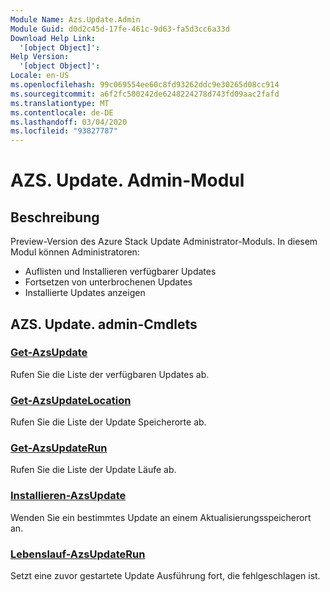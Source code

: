 ```yaml
---
Module Name: Azs.Update.Admin
Module Guid: d0d2c45d-17fe-461c-9d63-fa5d3cc6a33d
Download Help Link:
  '[object Object]': 
Help Version:
  '[object Object]': 
Locale: en-US
ms.openlocfilehash: 99c069554ee60c8fd93262ddc9e30265d08cc914
ms.sourcegitcommit: a6f2fc500242de6248224278d743fd09aac2fafd
ms.translationtype: MT
ms.contentlocale: de-DE
ms.lasthandoff: 03/04/2020
ms.locfileid: "93827787"
---
```

# AZS. Update. Admin-Modul
## Beschreibung
Preview-Version des Azure Stack Update Administrator-Moduls.  In diesem Modul können Administratoren:
- Auflisten und Installieren verfügbarer Updates
- Fortsetzen von unterbrochenen Updates
- Installierte Updates anzeigen

## AZS. Update. admin-Cmdlets
### [Get-AzsUpdate](Get-AzsUpdate.md)
Rufen Sie die Liste der verfügbaren Updates ab.

### [Get-AzsUpdateLocation](Get-AzsUpdateLocation.md)
Rufen Sie die Liste der Update Speicherorte ab.

### [Get-AzsUpdateRun](Get-AzsUpdateRun.md)
Rufen Sie die Liste der Update Läufe ab.

### [Installieren-AzsUpdate](Install-AzsUpdate.md)
Wenden Sie ein bestimmtes Update an einem Aktualisierungsspeicherort an.

### [Lebenslauf-AzsUpdateRun](Resume-AzsUpdateRun.md)
Setzt eine zuvor gestartete Update Ausführung fort, die fehlgeschlagen ist.

